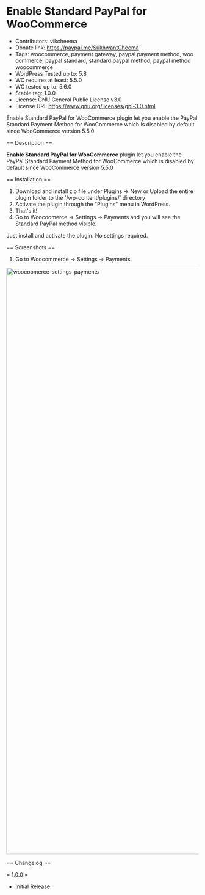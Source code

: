 # Enable Standard PayPal for WooCommerce
* Contributors: vikcheema
* Donate link: https://paypal.me/SukhwantCheema
* Tags: woocommerce, payment gateway, paypal payment method, woo commerce, paypal standard, standard paypal method, paypal method woocommerce
* WordPress Tested up to: 5.8
* WC requires at least: 5.5.0
* WC tested up to: 5.6.0
* Stable tag: 1.0.0
* License: GNU General Public License v3.0
* License URI: https://www.gnu.org/licenses/gpl-3.0.html

Enable Standard PayPal for WooCommerce plugin let you enable the PayPal Standard Payment Method for WooCommerce which is disabled by default since WooCommerce version 5.5.0

== Description ==

**Enable Standard PayPal for WooCommerce** plugin let you enable the PayPal Standard Payment Method for WooCommerce which is disabled by default since WooCommerce version 5.5.0

== Installation ==

1. Download and install zip file under Plugins -> New or Upload the entire plugin folder to the '/wp-content/plugins/' directory
2. Activate the plugin through the "Plugins" menu in WordPress.
3. That's it!
4. Go to Woocoomerce -> Settings -> Payments and you will see the Standard PayPal method visible.

Just install and activate the plugin. No settings required.

== Screenshots ==

1. Go to Woocommerce -> Settings -> Payments
<img width="1536" alt="woocoomerce-settings-payments" src="https://user-images.githubusercontent.com/4162718/132106577-edf2cc5f-71e8-4d58-8f3e-b1663c506f09.png">

== Changelog ==

= 1.0.0 =
* Initial Release.

